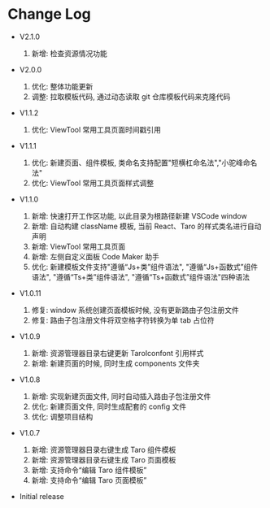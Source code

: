 # Change Log

- V2.1.0

  1. 新增: 检查资源情况功能

- V2.0.0

  1. 优化: 整体功能更新
  2. 调整: 拉取模板代码, 通过动态读取 git 仓库模板代码来克隆代码

- V1.1.2

  1. 优化: ViewTool 常用工具页面时间戳引用

- V1.1.1

  1. 优化: 新建页面、组件模板, 类命名支持配置"短横杠命名法","小驼峰命名法"
  2. 优化: ViewTool 常用工具页面样式调整

- V1.1.0

  1. 新增: 快速打开工作区功能, 以此目录为根路径新建 VSCode window
  2. 新增: 自动构建 className 模板, 当前 React、Taro 的样式类名进行自动声明
  3. 新增: ViewTool 常用工具页面
  4. 新增: 左侧自定义面板 Code Maker 助手
  5. 优化: 新建模板文件支持"遵循“Js+类”组件语法", "遵循“Js+函数式”组件语法", "遵循“Ts+类”组件语法", "遵循“Ts+函数式”组件语法"四种语法

- V1.0.11

  1. 修复: window 系统创建页面模板时候, 没有更新路由子包注册文件
  2. 修复: 路由子包注册文件将双空格字符转换为单 tab 占位符

- V1.0.9

  1. 新增: 资源管理器目录右键更新 TaroIconfont 引用样式
  2. 新增: 新建页面的时候, 同时生成 components 文件夹

- V1.0.8

  1. 新增: 实现新建页面文件, 同时自动插入路由子包注册文件
  2. 优化: 新建页面文件, 同时生成配套的 config 文件
  3. 优化: 调整项目结构

- V1.0.7

  1.  新增: 资源管理器目录右键生成 Taro 组件模板
  2.  新增: 资源管理器目录右键生成 Taro 页面模板
  3.  新增: 支持命令“编辑 Taro 组件模板”
  4.  新增: 支持命令“编辑 Taro 页面模板”

- Initial release
